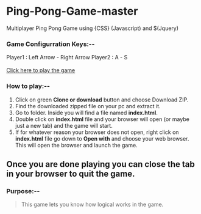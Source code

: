 # Ping-Pong-Game-master

Multiplayer Ping Pong Game using <HTML> {CSS} (Javascript) and $(Jquery)

### Game Configurration Keys:--

Player1 : Left Arrow - Right Arrow
Player2 : A - S
<br><br>
<a href='https://my-ping-pong-game.web.app/'>Click here to play the game</a>

### How to play:--

1. Click on green **Clone or download** button and choose Download ZIP.
2. Find the downloaded zipped file on your pc and extract it.
3. Go to folder. Inside you will find a file named **index.html**.
4. Double click on **index.html** file and your browser will open (or maybe just a new tab) and the game will start.
5. If for whatever reason your browser does not open, right click on **index.html** file go down to **Open with**
   and choose your web browser. This will open the browser and launch the game.

Once you are done playing you can close the tab in your browser to quit the game.
---------------

### Purpose:--

> This game lets you know how logical works in the game.

 ### <!-- Thank You --> ###
